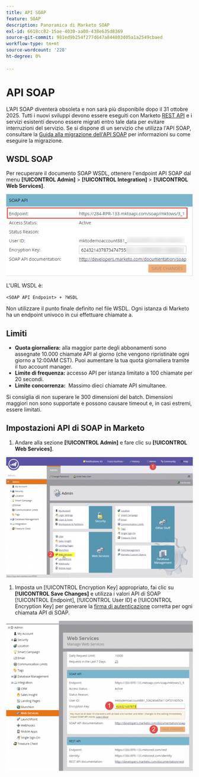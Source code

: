 ```yaml
---
title: API SOAP
feature: SOAP
description: Panoramica di Marketo SOAP
exl-id: 6618cc82-15ae-4030-aa00-438e635d8369
source-git-commit: 981ed9b254f277d647a844803d05a1a2549cbaed
workflow-type: tm+mt
source-wordcount: '228'
ht-degree: 0%

---
```


# API SOAP

L’API SOAP diventerà obsoleta e non sarà più disponibile dopo il 31 ottobre 2025. Tutti i nuovi sviluppi devono essere eseguiti con Marketo [REST API](../rest-api/rest-api.md) e i servizi esistenti devono essere migrati entro tale data per evitare interruzioni del servizio. Se si dispone di un servizio che utilizza l&#39;API SOAP, consultare la [Guida alla migrazione dell&#39;API SOAP](./migration.md) per informazioni su come eseguire la migrazione.

## WSDL SOAP

Per recuperare il documento SOAP WSDL, ottenere l&#39;endpoint API SOAP dal menu **[!UICONTROL Admin]** > **[!UICONTROL Integration]** > **[!UICONTROL Web Services]**.

![Endpoint SOAP](assets/endpoint-soap.png)

L&#39;URL WSDL è:

`<SOAP API Endpoint> + ?WSDL`

Non utilizzare il punto finale definito nel file WSDL. Ogni istanza di Marketo ha un endpoint univoco in cui effettuare chiamate a.

## Limiti

- **Quota giornaliera:** alla maggior parte degli abbonamenti sono assegnate 10.000 chiamate API al giorno (che vengono ripristinate ogni giorno a 12:00AM CST). Puoi aumentare la tua quota giornaliera tramite il tuo account manager.
- **Limite di frequenza:** accesso API per istanza limitato a 100 chiamate per 20 secondi.
- **Limite concorrenza:**  Massimo dieci chiamate API simultanee.

Si consiglia di non superare le 300 dimensioni del batch. Dimensioni maggiori non sono supportate e possono causare timeout e, in casi estremi, essere limitati.

## Impostazioni API di SOAP in Marketo

1. Andare alla sezione **[!UICONTROL Admin]** e fare clic su **[!UICONTROL Web Services]**.

![admin-web-services2](assets/admin-web-services2.png)

1. Imposta un [!UICONTROL Encryption Key] appropriato, fai clic su **[!UICONTROL Save Changes]** e utilizza i valori API di SOAP [!UICONTROL Endpoint], [!UICONTROL User ID] e [!UICONTROL Encryption Key] per generare la [firma di autenticazione](authentication-signature.md) corretta per ogni chiamata API di SOAP.

![admin-web-services3](assets/admin-web-services3.png)
